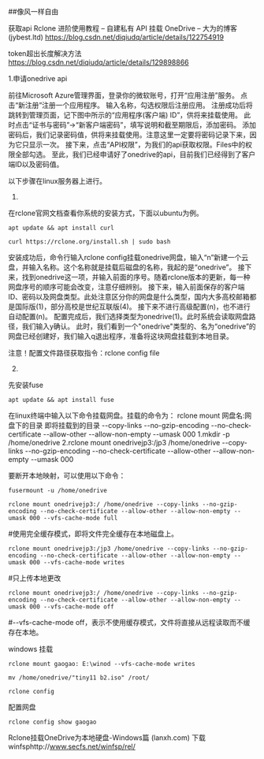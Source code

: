 ##像风一样自由

获取api
Rclone 进阶使用教程 – 自建私有 API 挂载 OneDrive – 大为的博客 (jybest.ltd)
https://blog.csdn.net/diqiudq/article/details/122754919

token超出长度解决方法
https://blog.csdn.net/diqiudq/article/details/129898866

1.申请onedrive api

 前往Microsoft Azure管理界面，登录你的微软账号，打开“应用注册”服务。
 点击“新注册”注册一个应用程序。
 输入名称，勾选权限后注册应用。
 注册成功后将跳转到管理页面，记下图中所示的“应用程序(客户端) ID”，供将来挂载使用。
 此时点击“证书与密码”→“新客户端密码”，填写说明和截至期限后，添加密码。
 添加密码后，我们记录密码值，供将来挂载使用。注意这里一定要将密码记录下来，因为它只显示一次。
 接下来，点击“API权限”，为我们的api获取权限。Files中的权限全部勾选。
 至此，我们已经申请好了onedrive的api，目前我们已经得到了客户端ID以及密码值。

以下步骤在linux服务器上进行。

1.
在rclone官网文档查看你系统的安装方式，下面以ubuntu为例。
```
apt update && apt install curl
```
```
curl https://rclone.org/install.sh | sudo bash
```
安装成功后，命令行输入rclone config挂载onedrive网盘，输入“n”新建一个云盘，并输入名称。这个名称就是挂载后磁盘的名称，我起的是“onedrive”。
接下来，找到onedrive这一项，并输入前面的序号。随着rclone版本的更新，每一种网盘序号的顺序可能会改变，注意仔细辨别。
  接下来，输入前面保存的客户端ID、密码以及网盘类型。此处注意区分你的网盘是什么类型，国内大多高校邮箱都是国际版(1)，部分高校是世纪互联版(4)。
接下来不进行高级配置(n)，也不进行自动配置(n)。
 配置完成后，我们选择类型为onedrive(1)。此时系统会读取网盘路径，我们输入y确认。
此时，我们看到一个"onedrive"类型的、名为“onedrive”的网盘已经创建好，我们输入q退出程序，准备将这块网盘挂载到本地目录。

注意！配置文件路径获取指令：rclone config file

2.
先安装fuse
```
apt update && apt install fuse
```
 在linux终端中输入以下命令挂载网盘。挂载的命令为：
rclone mount 网盘名:网盘下的目录 即将挂载到的目录 --copy-links --no-gzip-encoding --no-check-certificate --allow-other --allow-non-empty --umask 000
1.mkdir -p /home/onedrive
2.rclone mount onedrivejp3:/jp3 /home/onedrive --copy-links --no-gzip-encoding --no-check-certificate --allow-other --allow-non-empty --umask 000



要断开本地映射，可以使用以下命令：
```
fusermount -u /home/onedrive
```

```
rclone mount onedrivejp3:/ /home/onedrive --copy-links --no-gzip-encoding --no-check-certificate --allow-other --allow-non-empty --umask 000 --vfs-cache-mode full
```
#使用完全缓存模式，即将文件完全缓存在本地磁盘上。
```
rclone mount onedrivejp3:/jp3 /home/onedrive --copy-links --no-gzip-encoding --no-check-certificate --allow-other --allow-non-empty --umask 000 --vfs-cache-mode writes
```
#只上传本地更改
```
rclone mount onedrivejp3:/ /home/onedrive --copy-links --no-gzip-encoding --no-check-certificate --allow-other --allow-non-empty --umask 000 --vfs-cache-mode off
```
#--vfs-cache-mode off，表示不使用缓存模式，文件将直接从远程读取而不缓存在本地。

windows 挂载
```
rclone mount gaogao: E:\winod --vfs-cache-mode writes
```

```
mv /home/onedrive/"tiny11 b2.iso" /root/
```


```
rclone config
```
配置网盘
```
rclone config show gaogao
```

Rclone挂载OneDrive为本地硬盘-Windows篇 (lanxh.com)
 下载winfsphttp://www.secfs.net/winfsp/rel/
